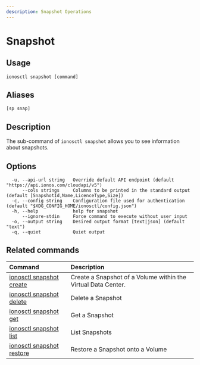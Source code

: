 ```yaml
---
description: Snapshot Operations
---
```


# Snapshot

## Usage

```text
ionosctl snapshot [command]
```

## Aliases

```text
[sp snap]
```

## Description

The sub-command of `ionosctl snapshot` allows you to see information about snapshots.

## Options

```text
  -u, --api-url string   Override default API endpoint (default "https://api.ionos.com/cloudapi/v5")
      --cols strings     Columns to be printed in the standard output (default [SnapshotId,Name,LicenceType,Size])
  -c, --config string    Configuration file used for authentication (default "$XDG_CONFIG_HOME/ionosctl/config.json")
  -h, --help             help for snapshot
      --ignore-stdin     Force command to execute without user input
  -o, --output string    Desired output format [text|json] (default "text")
  -q, --quiet            Quiet output
```

## Related commands

| Command | Description |
| :--- | :--- |
| [ionosctl snapshot create](create.md) | Create a Snapshot of a Volume within the Virtual Data Center. |
| [ionosctl snapshot delete](delete.md) | Delete a Snapshot |
| [ionosctl snapshot get](get.md) | Get a Snapshot |
| [ionosctl snapshot list](list.md) | List Snapshots |
| [ionosctl snapshot restore](restore.md) | Restore a Snapshot onto a Volume |

